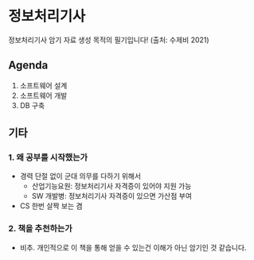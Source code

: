 # 정보처리기사
정보처리기사 암기 자료 생성 목적의 필기입니다! (출처: 수제비 2021)

## Agenda
1. 소프트웨어 설계
2. 소프트웨어 개발
3. DB 구축 

## 기타
### 1. 왜 공부를 시작했는가
- 경력 단절 없이 군대 의무를 다하기 위해서
  - 산업기능요원: 정보처리기사 자격증이 있어야 지원 가능
  - SW 개발병: 정보처리기사 자격증이 있으면 가산점 부여
- CS 한번 살짝 보는 겸
### 2. 책을 추천하는가
- 비추. 개인적으로 이 책을 통해 얻을 수 있는건 이해가 아닌 암기인 것 같습니다.
  
